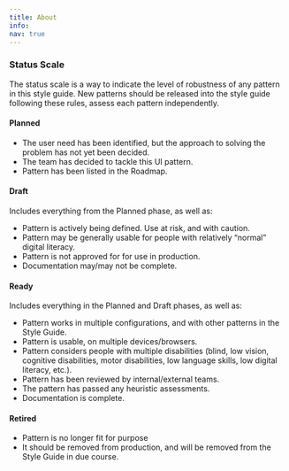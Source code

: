 ```yaml
---
title: About
info: 
nav: true
---
```


### Status Scale

The status scale is a way to indicate the level of robustness of any pattern in this style guide. New patterns should be released into the style guide following these rules, assess each pattern independently.

#### Planned
- The user need has been identified, but the approach to solving the problem has not yet been decided.
- The team has decided to tackle this UI pattern.
- Pattern has been listed in the Roadmap.

#### Draft
Includes everything from the Planned phase, as well as:

- Pattern is actively being defined. Use at risk, and with caution.
- Pattern may be generally usable for people with relatively “normal” digital literacy.
- Pattern is not approved for for use in production.
- Documentation may/may not be complete.

#### Ready
Includes everything in the Planned and Draft phases, as well as:

- Pattern works in multiple configurations, and with other patterns in the Style Guide.
- Pattern is usable, on multiple devices/browsers.
- Pattern considers people with multiple disabilities (blind, low vision, cognitive disabilities, motor disabilities, low language skills, low digital literacy, etc.).
- Pattern has been reviewed by internal/external teams.
- The pattern has passed any heuristic assessments.
- Documentation is complete.

#### Retired
- Pattern is no longer fit for purpose
- It should be removed from production, and will be removed from the Style Guide in due course.